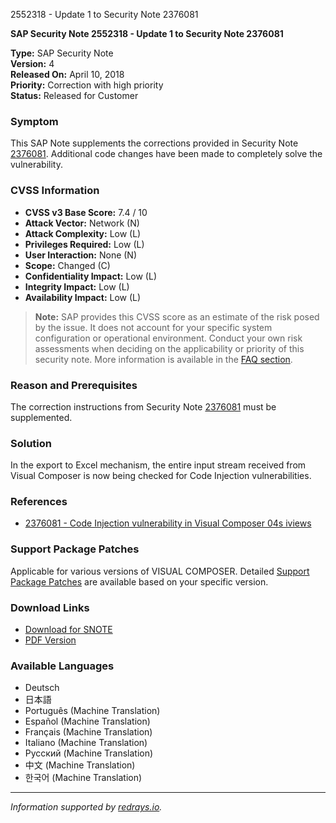 2552318 - Update 1 to Security Note 2376081

**SAP Security Note 2552318 - Update 1 to Security Note 2376081**

**Type:** SAP Security Note  
**Version:** 4  
**Released On:** April 10, 2018  
**Priority:** Correction with high priority  
**Status:** Released for Customer  

### Symptom
This SAP Note supplements the corrections provided in Security Note [2376081](https://me.sap.com/notes/2376081). Additional code changes have been made to completely solve the vulnerability.

### CVSS Information
- **CVSS v3 Base Score:** 7.4 / 10
- **Attack Vector:** Network (N)
- **Attack Complexity:** Low (L)
- **Privileges Required:** Low (L)
- **User Interaction:** None (N)
- **Scope:** Changed (C)
- **Confidentiality Impact:** Low (L)
- **Integrity Impact:** Low (L)
- **Availability Impact:** Low (L)

> **Note:** SAP provides this CVSS score as an estimate of the risk posed by the issue. It does not account for your specific system configuration or operational environment. Conduct your own risk assessments when deciding on the applicability or priority of this security note. More information is available in the [FAQ section](https://support.sap.com/securitynotes).

### Reason and Prerequisites
The correction instructions from Security Note [2376081](https://me.sap.com/notes/2376081) must be supplemented.

### Solution
In the export to Excel mechanism, the entire input stream received from Visual Composer is now being checked for Code Injection vulnerabilities.

### References
- [2376081 - Code Injection vulnerability in Visual Composer 04s iviews](https://me.sap.com/notes/2376081)

### Support Package Patches
Applicable for various versions of VISUAL COMPOSER. Detailed [Support Package Patches](https://me.sap.com/some-path) are available based on your specific version.

### Download Links
- [Download for SNOTE](https://notesdownloads.sap.com/note/0040000000672062018)
- [PDF Version](https://userapps.support.sap.com/sap/support/sfm/notes/print/0002552318?language=en-US&token=11CDAB9B234053BE414A5B9725C23AAC)

### Available Languages
- Deutsch
- 日本語
- Português (Machine Translation)
- Español (Machine Translation)
- Français (Machine Translation)
- Italiano (Machine Translation)
- Русский (Machine Translation)
- 中文 (Machine Translation)
- 한국어 (Machine Translation)

---

*Information supported by [redrays.io](https://redrays.io).*